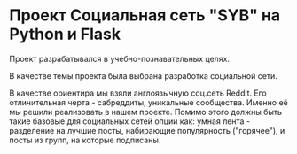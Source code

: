 # Проект Социальная сеть "SYB" на Python и Flask
Проект разрабатывался в учебно-познавательных целях.​

В качестве темы проекта была выбрана разработка социальной сети.​

В качестве ориентира мы взяли англоязычную соц.сеть Reddit. Его отличительная черта - сабреддиты, уникальные сообщества. Именно её мы решили реализовать в нашем проекте. Помимо этого должны быть такие базовые для социальных сетей опции как: умная лента - разделение на лучшие посты, набирающие популярность ("горячее"), и посты из групп, на которые подписаны.
